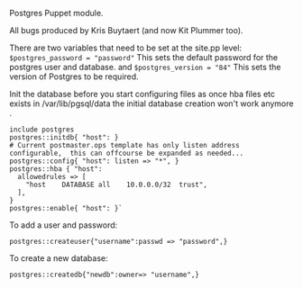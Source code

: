 Postgres Puppet module.

All bugs produced by Kris Buytaert (and now Kit Plummer too). 

There are two variables that need to be set at the site.pp level:
`$postgres_password = "password"`
This sets the default password for the postgres user and database.
and
`$postgres_version = "84"`
This sets the version of Postgres to be required.

Init the database before you start configuring files as once hba files etc exists in /var/lib/pgsql/data the initial database creation won't work anymore .

    include postgres
    postgres::initdb{ "host": }
    # Current postmaster.ops template has only listen address configurable,  this can offcourse be expanded as needed...
    postgres::config{ "host": listen => "*", }
    postgres::hba { "host":
      allowedrules => [
        "host    DATABASE all    10.0.0.0/32  trust",
      ],
    }
    postgres::enable{ "host": }`

To add a user and password:

`postgres::createuser{"username":passwd => "password",}`

To create a new database:

`postgres::createdb{"newdb":owner=> "username",}`
